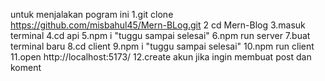 untuk menjalakan pogram ini
1.git clone https://github.com/misbahul45/Mern-BLog.git
2 cd Mern-Blog
3.masuk terminal
4.cd api
5.npm i "tuggu sampai selesai"
6.npm run server
7.buat terminal baru
8.cd client
9.npm i "tuggu sampai selesai"
10.npm run client
11.open http://localhost:5173/
12.create akun jika ingin membuat post dan koment
